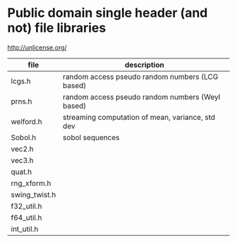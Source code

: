 # Public domain single header (and not) file libraries

http://unlicense.org/

| file          | description |
| --------      |-------------|
| lcgs.h        | random access pseudo random numbers (LCG based)  |
| prns.h        | random access pseudo random numbers (Weyl based) |
| welford.h     | streaming computation of mean, variance, std dev |
| Sobol.h       | sobol sequences |
| vec2.h        | |
| vec3.h        | |
| quat.h        | |
| rng_xform.h   | |
| swing_twist.h | |
| f32_util.h    | |
| f64_util.h    | |
| int_util.h    | |
